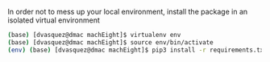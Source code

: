 
In order not to mess up your local environment, install the package in an isolated virtual environment

```bash
(base) [dvasquez@dmac machEight]$ virtualenv env
(base) [dvasquez@dmac machEight]$ source env/bin/activate
(env) (base) [dvasquez@dmac machEight]$ pip3 install -r requirements.txt
```
